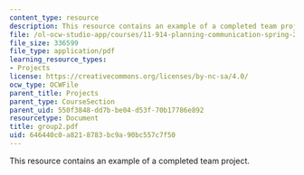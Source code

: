 ```yaml
---
content_type: resource
description: This resource contains an example of a completed team project.
file: /ol-ocw-studio-app/courses/11-914-planning-communication-spring-2007/646440c0a8218783bc9a90bc557c7f50_group2.pdf
file_size: 336599
file_type: application/pdf
learning_resource_types:
- Projects
license: https://creativecommons.org/licenses/by-nc-sa/4.0/
ocw_type: OCWFile
parent_title: Projects
parent_type: CourseSection
parent_uid: 550f3848-dd7b-be04-d53f-70b17786e892
resourcetype: Document
title: group2.pdf
uid: 646440c0-a821-8783-bc9a-90bc557c7f50
---
```

This resource contains an example of a completed team project.